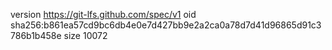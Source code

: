version https://git-lfs.github.com/spec/v1
oid sha256:b861ea57cd9bc6db4e0e7d427bb9e2a2ca0a78d7d41d96865d91c3786b1b458e
size 10072
